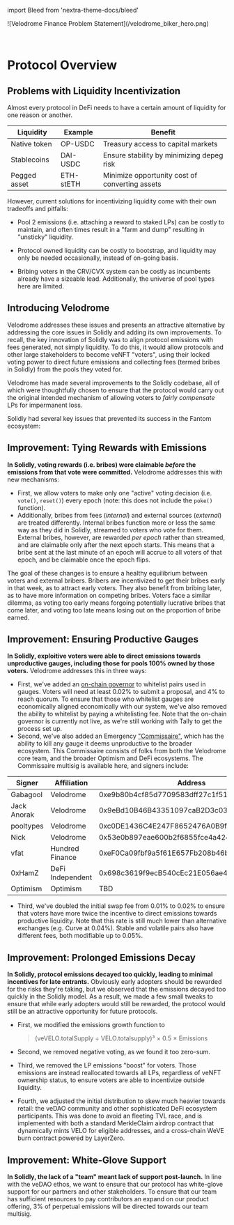 import Bleed from 'nextra-theme-docs/bleed'

<Bleed>
  ![Velodrome Finance Problem Statement](/velodrome_biker_hero.png)
</Bleed>

&nbsp;

# Protocol Overview

## Problems with Liquidity Incentivization

Almost every protocol in DeFi needs to have a certain amount of liquidity for one reason or another.

| Liquidity    | Example   | Benefit                                        |
| ------------ | --------- | ---------------------------------------------- |
| Native token | OP-USDC   | Treasury access to capital markets             |
| Stablecoins  | DAI-USDC  | Ensure stability by minimizing depeg risk      |
| Pegged asset | ETH-stETH | Minimize opportunity cost of converting assets |

However, current solutions for incentivizing liquidity come with their own tradeoffs and pitfalls:

- Pool 2 emissions (i.e. attaching a reward to staked LPs) can be costly to maintain, and often times result in a "farm and dump" resulting in "unsticky" liquidity.

- Protocol owned liquidity can be costly to bootstrap, and liquidity may only be needed occasionally, instead of on-going basis.

- Bribing voters in the CRV/CVX system can be costly as incumbents already have a sizeable lead. Additionally, the universe of pool types here are limited.

## Introducing Velodrome

Velodrome addresses these issues and presents an attractive alternative by addressing the core issues in Solidly and adding its own improvements. To recall, the key innovation of Solidly was to align protocol emissions with fees generated, not simply liquidity. To do this, it would allow protocols and other large stakeholders to become veNFT "voters", using their locked voting power to direct future emissions and collecting fees (termed bribes in Solidly) from the pools they voted for.

Velodrome has made several improvements to the Solidly codebase, all of which were thoughtfully chosen to ensure that the protocol would carry out the original intended mechanism of allowing voters to _fairly compensate_ LPs for impermanent loss.

Solidly had several key issues that prevented its success in the Fantom ecosystem:

## Improvement: Tying Rewards with Emissions

**In Solidly, voting rewards (i.e. bribes) were claimable _before_ the emissions from that vote were committed.** Velodrome addresses this with new mechanisms:

- First, we allow voters to make only one "active" voting decision (i.e. `vote()`, `reset()`) every epoch (note: this does not include the `poke()` function).
- Additionally, bribes from fees (_internal_) and external sources (_external_) are treated differently.
  Internal bribes function more or less the same way as they did in Solidly, streamed to voters who vote for them.
  External bribes, however, are rewarded _per epoch_ rather than streamed, and are claimable only after the next epoch starts.
  This means that a bribe sent at the last minute of an epoch will accrue to all voters of that epoch, and be claimable once the epoch flips.

The goal of these changes is to ensure a healthy equilibrium between voters and external bribers. Bribers are incentivized to get their bribes early in that week, as to attract early voters. They also benefit from bribing later, as to have more information on competing bribes. Voters face a similar dilemma, as voting too early means forgoing potentially lucrative bribes that come later, and voting too late means losing out on the proportion of bribe earned.

## Improvement: Ensuring Productive Gauges

**In Solidly, exploitive voters were able to direct emissions towards unproductive gauges, including those for pools 100% owned by those voters.** Velodrome addresses this in three ways:

- First, we've added an [on-chain governor](https://optimistic.etherscan.io/address/0x64DD805aa894dc001f8505e000c7535179D96C9E) to whitelist pairs used in gauges. Voters will need at least 0.02% to submit a proposal, and 4% to reach quorum. To ensure that those who whitelist gauges are economically aligned economically with our system, we've also removed the ability to whitelist by paying a whitelisting fee. Note that the on-chain governor is currently not live, as we're still working with Tally to get the process set up.
- Second, we've also added an Emergency ["Commissaire"](https://optimistic.etherscan.io/address/0xcc2d01030ec2cd187346f70bfc483f24488c32e8), which has the ability to kill any gauge it deems unproductive to the broader ecosystem. This Commissaire consists of folks from both the Velodrome core team, and the broader Optimism and DeFi ecosystems. The Commissaire multisig is available here, and signers include:

| Signer      | Affiliation      | Address                                    |
| ----------- | ---------------- | ------------------------------------------ |
| Gabagool    | Velodrome        | 0xe9b80b4cf85d7709583dff27c1f51b289cd1e152 |
| Jack Anorak | Velodrome        | 0x9eBd10B46B43351097caB2D3c03Ccf440957A2a9 |
| pooltypes   | Velodrome        | 0xc0DE1436C4E247F8652476A0B9ff55699801e1d0 |
| Nick        | Velodrome        | 0x53e0b897eae600b2f6855fce4a42482e9229d2c2 |
| vfat        | Hundred Finance  | 0xeF0Ca09fbf9a5f61E657Fb208b46b8685c1d4766 |
| 0xHamZ      | DeFi Independent | 0x698c3619f9ecB540cEc21E056ae4A900Bca1649C |
| Optimism    | Optimism         | TBD                                        |

- Third, we've doubled the initial swap fee from 0.01% to 0.02% to ensure that voters have more twice the incentive to direct emissions towards productive liquidity. Note that this rate is still much lower than alternative exchanges (e.g. Curve at 0.04%). Stable and volatile pairs also have different fees, both modifiable up to 0.05%.

## Improvement: Prolonged Emissions Decay

**In Solidly, protocol emissions decayed too quickly, leading to minimal incentives for late entrants.** Obviously early adopters should be rewarded for the risks they're taking, but we observed that the emissions decayed too quickly in the Solidly model. As a result, we made a few small tweaks to ensure that while early adopters would still be rewarded, the protocol would still be an attractive opportunity for future protocols.

- First, we modified the emissions growth function to

    > (veVELO.totalSupply ÷ VELO.totalsupply)³ × 0.5 × Emissions

- Second, we removed negative voting, as we found it too zero-sum.
- Third, we removed the LP emissions "boost" for voters. Those emissions are instead reallocated towards all LPs, regardless of veNFT ownership status, to ensure voters are able to incentivize outside liquidity.
- Fourth, we adjusted the initial distribution to skew much heavier towards retail: the veDAO community and other sophisticated DeFi ecosystem participants. This was done to avoid an fleeting TVL race, and is implemented with both a standard MerkleClaim airdrop contract that dynamically mints VELO for eligible addresses, and a cross-chain WeVE burn contract powered by LayerZero.

## Improvement: White-Glove Support

**In Solidly, the lack of a "team" meant lack of support post-launch.**
In line with the veDAO ethos, we want to ensure that our protocol has white-glove support for our partners and other stakeholders. To ensure that our team has sufficient resources to pay contributors an expand on our product offering, 3% of perpetual emissions will be directed towards our team multisig.
